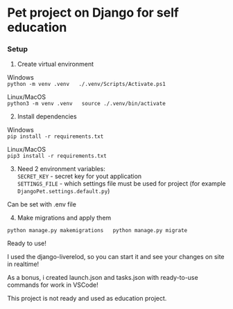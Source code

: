 # Pet project on Django for self education

### Setup  

1. Create virtual environment  

Windows  
``
python -m venv .venv  
./.venv/Scripts/Activate.ps1  
``

Linux/MacOS  
``
python3 -m venv .venv  
source ./.venv/bin/activate  
``

2. Install dependencies  

Windows  
``pip install -r requirements.txt``  

Linux/MacOS  
``pip3 install -r requirements.txt``  

3. Need 2 environment variables:  
``SECRET_KEY`` - secret key for yout application  
``SETTINGS_FILE`` - which settings file must be used for project (for example ``DjangoPet.settings.default.py``)  

Can be set with .env file  

4. Make migrations and apply them  

``
python manage.py makemigrations  
python manage.py migrate  
``

Ready to use!  

I used the django-liverelod, so you can start it and see your changes on site in realtime!  

As a bonus, i created launch.json and tasks.json with ready-to-use commands for work in VSCode!  

This project is not ready and used as education project.  